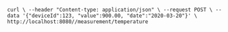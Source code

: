 
`curl \
    --header "Content-type: application/json" \
    --request POST \
    --data '{"deviceId":123, "value":900.00, "date":"2020-03-20"}' \
    http://localhost:8080//measurement/temperature`